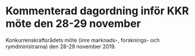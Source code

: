 # Kommenterad dagordning inför KKR möte den 28-29 november

Konkurrenskraftsrådets möte (inre marknads\-, forsknings\- och rymdministrarna) den 28\-29 november 2019\.
